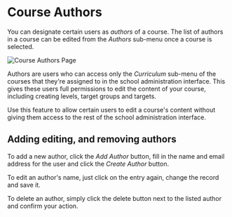 # Course Authors

You can designate certain users as _authors_ of a course. The list of authors in a course can be edited from the _Authors_ sub-menu once a course is selected.

![Course Authors Page](https://res.cloudinary.com/sv-co/image/upload/v1582890701/pupilfirst_documentation/course_authors/course_authors_page_h4lidt.png)

Authors are users who can access only the _Curriculum_ sub-menu of the courses that they're assigned to in the school administration interface. This gives these users full permissions to edit the content of your course, including creating levels, target groups and targets.

Use this feature to allow certain users to edit a course's content without giving them access to the rest of the school administration interface.

## Adding editing, and removing authors

To add a new author, click the _Add Author_ button, fill in the name and email address for the user and click the _Create Author_ button.

To edit an author's name, just click on the entry again, change the record and save it.

To delete an author, simply click the delete button next to the listed author and confirm your action.
